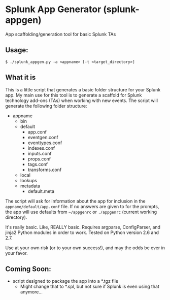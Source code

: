 # Splunk App Generator (splunk-appgen)
App scaffolding/generation tool for basic Splunk TAs

## Usage:

```
$ ./splunk_appgen.py -a <appname> [-t <target_directory>]
```

## What it is
This is a little script that generates a basic folder structure for your Splunk app. My main use for this tool is to generate a scaffold for Splunk technology add-ons (TAs) when working with new events. The script will generate the following folder structure:

* appname
  * bin
  * default
    * app.conf
    * eventgen.conf
    * eventtypes.conf
    * indexes.conf
    * inputs.conf
    * props.conf
    * tags.conf
    * transforms.conf
  * local
  * lookups
  * metadata
    * default.meta

The script will ask for information about the app for inclusion in the `appname/default/app.conf` file. If no answers are given to for the prompts, the app will use defaults from `~/appgenrc` or `./appgenrc` (current working directory).

It's really basic. Like, REALLY basic. Requires argparse, ConfigParser, and jinja2 Python modules in order to work. Tested on Python version 2.6 and 2.7.

Use at your own risk (or to your own success!), and may the odds be ever in your favor.

## Coming Soon:

* script designed to package the app into a *.tgz file
  * Might change that to *.spl, but not sure if Splunk is even using that anymore...

